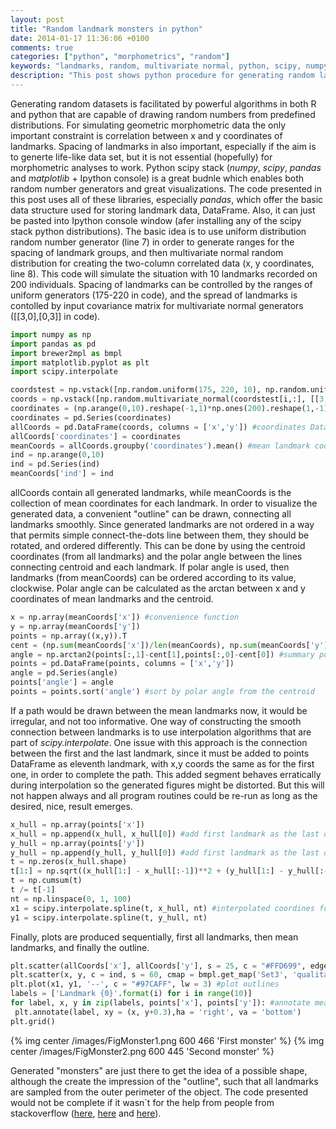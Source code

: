 ```yaml
---
layout: post
title: "Random landmark monsters in python"
date: 2014-01-17 11:36:06 +0100
comments: true
categories: ["python", "morphometrics", "random"]
keywords: "landmarks, random, multivariate normal, python, scipy, numpy, pandas"
description: "This post shows python procedure for generating random landmark datasets"
---
```


Generating random datasets is facilitated by powerful algorithms in both R and python that are capable of drawing random numbers from predefined distributions. For simulating geometric morphometric data the only important constraint is correlation between x and y coordinates of landmarks. Spacing of landmarks in also important, especially if the aim is to generte life-like data set, but it is not essential (hopefully) for morphometric analyses to work. Python scipy stack (*numpy*, *scipy*, *pandas* and *matplotlib* + Ipython console) is a great budnle which enables both random number generators and great visualizations. The code presented in this post uses all of these libraries, especially *pandas*, which offer the basic data structure used for storing landmark data, DataFrame. Also, it can just be pasted into Ipython console window (afer installing any of the scipy stack python distributions). The basic idea is to use uniform distribution random number generator (line 7) in order to generate ranges for the spacing of landmark groups, and then multivariate normal random distribution for creating the two-column correlated data (x, y coordinates, line 8). This code will simulate the situation with 10 landmarks recorded on 200 individuals. Spacing of landmarks can be controlled by the ranges of uniform generators (175-220 in code), and the spread of landmarks is contolled by input covariance matrix for multivariate normal generators ([[3,0],[0,3]] in code).

```python Importing libraries and generating random landmarks
import numpy as np
import pandas as pd
import brewer2mpl as bmpl
import matplotlib.pyplot as plt
import scipy.interpolate

coordstest = np.vstack([np.random.uniform(175, 220, 10), np.random.uniform(175, 220, 10)]).T #genereta coordinate ranges - spacing of landmarks
coords = np.vstack([np.random.multivariate_normal(coordstest[i,:], [[3,0],[0,3]], 200) for i in range(10)]) #correlated x and y from multivariate normal
coordinates = (np.arange(0,10).reshape(-1,1)*np.ones(200).reshape(1,-1)).flatten() #generate factor coodinates each landmark has 200 recorded points
coordinates = pd.Series(coordinates)
allCoords = pd.DataFrame(coords, columns = ['x','y']) #coordinates DataFrame
allCoords['coordinates'] = coordinates
meanCoords = allCoords.groupby('coordinates').mean() #mean landmark coordiantes
ind = np.arange(0,10)
ind = pd.Series(ind)
meanCoords['ind'] = ind
```
allCoords contain all generated landmarks, while meanCoords is the collection of mean coordinates for each landmark. In order to visualize the generated data, a convenient "outline" can be drawn, connecting all landmarks smoothly. Since generated landmarks are not ordered in a way that permits simple connect-the-dots line between them, they should be rotated, and ordered differently. This can be done by using the centroid coordinates (from all landmarks) and the polar angle between the lines connecting centroid and each landmark. If polar angle is used, then landmarks (from meanCoords) can be ordered according to its value, clockwise. Polar angle can be calculated as the arctan between x and y coordinates of mean landmarks and the centroid. 

```python Calculating polar angle and re-ordering of the meanCoords
x = np.array(meanCoords['x']) #convenience function
y = np.array(meanCoords['y'])
points = np.array((x,y)).T
cent = (np.sum(meanCoords['x'])/len(meanCoords), np.sum(meanCoords['y'])/len(meanCoords)) #the overall centroid
angle = np.arctan2(points[:,1]-cent[1],points[:,0]-cent[0]) #summary polar angle of all points
points = pd.DataFrame(points, columns = ['x','y'])
angle = pd.Series(angle)
points['angle'] = angle
points = points.sort('angle') #sort by polar angle from the centroid
```

If a path would be drawn between the mean landmarks now, it would be irregular, and not too informative. One way of constructing the smooth connection between landmarks is to use interpolation algorithms that are part of *scipy.interpolate*. One issue with this approach is the connection between the first and the last landmark, since it must be added to points DataFrame as eleventh landmark, with x,y coords the same as for the first one, in order to complete the path. This added segment behaves erratically during interpolation so the generated figures might be distorted. But this will not happen always and all program routines could be re-run as long as the desired, nice, result emerges. 

```python Interpolation of the outline data
x_hull = np.array(points['x']) 
x_hull = np.append(x_hull, x_hull[0]) #add first landmark as the last one (x)
y_hull = np.array(points['y'])
y_hull = np.append(y_hull, y_hull[0]) #add first landmark as the last one (y)
t = np.zeros(x_hull.shape)
t[1:] = np.sqrt((x_hull[1:] - x_hull[:-1])**2 + (y_hull[1:] - y_hull[:-1])**2)
t = np.cumsum(t)
t /= t[-1]
nt = np.linspace(0, 1, 100)
x1 = scipy.interpolate.spline(t, x_hull, nt) #interpolated coordines for smooth lines
y1 = scipy.interpolate.spline(t, y_hull, nt)
```

Finally, plots are produced sequentially, first all landmarks, then mean landmarks, and finally the outline. 

```python Plotting
plt.scatter(allCoords['x'], allCoords['y'], s = 25, c = "#FFD699", edgecolors = 'none') #plot all sampled points
plt.scatter(x, y, c = ind, s = 60, cmap = bmpl.get_map('Set3', 'qualitative', 7).mpl_colormap) #plot means with color brewer palette
plt.plot(x1, y1, '--', c = "#97CAFF", lw = 3) #plot outlines
labels = ['Landmark {0}'.format(i) for i in range(10)] 
for label, x, y in zip(labels, points['x'], points['y']): #annotate mean landmarks by numbers
 plt.annotate(label, xy = (x, y+0.3),ha = 'right', va = 'bottom')
plt.grid()
```
{% img center /images/FigMonster1.png 600 466 'First monster' %}
{% img center /images/FigMonster2.png 600 445 'Second monster' %}

Generated "monsters" are just there to get the idea of a possible shape, although the create the impression of the "outline", such that all landmarks are sampled from the outer perimeter of the object. The code presented would not be complete if it wasn`t for the help from people from stackoverflow ([here](http://goo.gl/DWOCLJ), [here](http://goo.gl/y9Kpv3) and [here](http://goo.gl/xwL4Dz)).